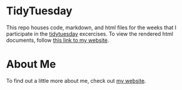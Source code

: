 # TidyTuesday
This repo houses code, markdown, and html files for the weeks
that I participate in the [tidytuesday](https://github.com/rfordatascience/tidytuesday)
excercises. To view the rendered html documents, follow [this link to my website](https://github.com/dmolitor/tidytuesday).
# About Me
To find out a little more about me, check out [my website](https://dmolitor.com).